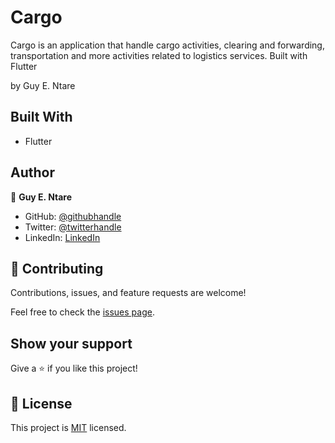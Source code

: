 

# Cargo
Cargo is an application that handle cargo activities, clearing and forwarding, transportation and more activities related to logistics services. Built with Flutter


by Guy E. Ntare


## Built With

- Flutter

## Author

👤 **Guy E. Ntare**

- GitHub: [@githubhandle](https://github.com/41hulk)
- Twitter: [@twitterhandle](https://twitter.com/ntare_guy)
- LinkedIn: [LinkedIn](https://linkedin.com/in/ntare-guy)

## 🤝 Contributing

Contributions, issues, and feature requests are welcome!

Feel free to check the [issues page](../../issues/).

## Show your support

Give a ⭐️ if you like this project!

## 📝 License

This project is [MIT](./MIT.md) licensed.
